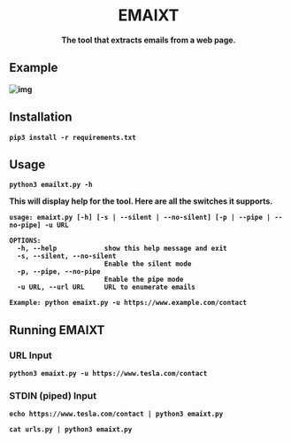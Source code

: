 <h1 align="center"><b>EMAIXT<b></h1>
<p align="center"><b>The tool that extracts emails from a web page.</b></p>

## Example
![img](https://github.com/uxcardoso/emaixt/blob/master/img/screen.png?raw=false)

## Installation
```console
pip3 install -r requirements.txt
```

## Usage
```console
python3 emailxt.py -h
```
This will display help for the tool. Here are all the switches it supports.

```console
usage: emaixt.py [-h] [-s | --silent | --no-silent] [-p | --pipe | --no-pipe] -u URL

OPTIONS:
  -h, --help            show this help message and exit
  -s, --silent, --no-silent
                        Enable the silent mode
  -p, --pipe, --no-pipe
                        Enable the pipe mode
  -u URL, --url URL     URL to enumerate emails

Example: python emaixt.py -u https://www.example.com/contact
```

## Running EMAIXT

### URL Input
```console
python3 emaixt.py -u https://www.tesla.com/contact
```
### STDIN (piped) Input
```console
echo https://www.tesla.com/contact | python3 emaixt.py
```
```console
cat urls.py | python3 emaixt.py
```